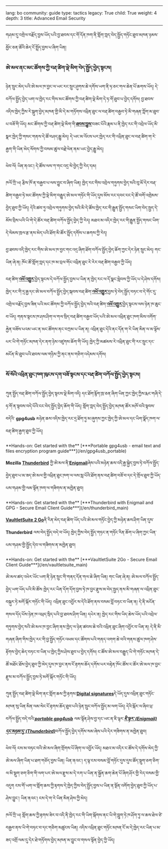 

---

lang: bo
community: guide
type: tactics
legacy: True
child: True
weight: 4
depth: 3
title: Advanced Email Security

---

གཤམ་དུ་འགྲེལ་བརྗོད་བྱས་ཡོད་པའི་བྱ་ཐབས་དང་གོ་དོན་ཁག་ནི་གློག་ཀླད་བེད་སྤྱོད་གཏོང་ཐུབ་མཁན་ཉམས་མྱོང་ཅན་ཚོའི་ཆེད་ངོ་སྤྲོད་བྱས་པ་ཞིག་ཡིན། 

### ཨེ་མལ་ནང་མང་ཚོགས་ཀྱི་བརྡ་ཚིག་ལྡེ་མིག་བེད་སྤྱོད་བྱེད་སྟངས། ###

ཉེན་སྲུང་མེད་པའི་ཨེ་མལ་ཁ་བྱང་ལ་ཡང་རང་སྲུང་ཤུགས་ཆེ་དགོས་ཡག་ནི་ཧ་ཅང་གལ་ཆེན་པོ་ཆགས་ཡོད། དེ་བཀོལ་སྤྱོད་བྱེད་ཡག་ལ་ཁྱེད་རང་གིས་མང་ཚོགས་ཀྱི་བརྡ་ཚིག་ལྡེ་མིག་དེ་ཧ་གོ་ཐུབ་པ་བྱེད་དགོས།  བྱ་ཐབས་འདིས་ཁྱེད་ཀྱིས་རེ་སྒུག་བྱེད་མཁན་གྱི་མི་དེ་མ་གཏོགས་འཕྲིན་ཐུང་ལ་བརྡ་ཚིག་བརྒྱབ་ཏེ་མི་གཞན་ཀློག་མ་ཐུབ་པ་བཟོ་གི་ཡོད། མང་ཚོགས་ཀྱི་བརྡ་ཚིག་ལྡེ་མིག་གི་[**ཐབས་བྱུས་**](/bo/glossary#Encryption)བཟང་པོའི་རྣམ་པ་ནི་ཁྱེད་རང་གི་འབྲེལ་ཡོད་མི་སྣར་ཁྱེད་ཀྱི་གསང་གནས་དེ་ཚོ་བཤད་རྒྱུ་མེད། དེ་ཡང་མ་འོངས་པར་ཁྱེད་རང་གི་འཕྲིན་ཐུང་ལ་བརྡ་ཚིག་ག་རེ་རྒྱག་གི་ཡིན་མེད་སོགས་ཀྱི་བསམ་ཚུལ་བརྗེ་ལེན་ནམ་ཡང་བྱེད་རྒྱུ་མེད།

<div class="background" markdown="1">
ཕེབ་ལོ། ཡིན་ནའང་། དེ་ཚོས་ལས་ཀ་གང་འདྲ་སེ་བྱེད་ཀྱི་རེད་དམ། 

ཁལོ་ཀྲི་ཡ། རྩིས་ཁོ་ན་བརྒྱབ་པ་ལས་བྱུང་བ་ཞིག་ཡིན། ཁྱེད་རང་གིས་འབྲེལ་གཏུགས་བྱེད་སའི་བུ་མོ་དེར་བརྡ་ཚིག་བརྒྱབ་ཏེ་མང་ཚོགས་ཀྱི་ལྡེ་མིག་བརྒྱུད་ཨེ་མལ་གཏོང་གི་ཡོད་དུས་མོས་རང་དབང་ངང་དེ་ཚོ་བགོ་འགྲེམས་བྱེད་ཐུབ་ཀྱི་ཡོད། དེའི་ཚབ་ཏུ་འབྲེལ་གཏུགས་བྱེད་སའི་མི་དེ་ཚོས་ཁྱེད་རང་གི་རྒྱུན་སྤྱོད་གསང་ཡིག་བེད་སྤྱད་དེ་མོས་བྲིས་པའི་ཡི་གེ་དེ་ཚོར་བརྡ་ཚིག་བཀོལ་སྤྱོད་བྱེད་ཀྱི་རེད། མཐའ་མ་འདིར་ཁྱེད་རང་གི་རྒྱུན་སྤྱོད་གསང་ཡིག་དེ་སེམས་ཁྲལ་རྩ་ནས་མེད་པའི་ཐོག་མི་ཚོར་སྤྲོད་དགོས་པ་ཆགས་ཀྱི་རེད། 
</div>

བྱ་ཐབས་འདི་ཁྱེད་རང་གིས་ཨེ་མལ་ཁ་བྱང་གང་འདྲ་ཞིག་ཐོག་བཀོལ་སྤྱོད་བྱེད་ཆོག་ཀྱང་དེར་ཉེན་སྲུང་མེད། གང་ཡིན་ཞེ་ན། ཁོང་ཚོ་གློག་ཀླད་དང་ཁ་མ་བྲལ་གོང་འཕྲིན་ཐུང་རེ་རེར་བརྡ་ཚིག་བརྒྱབ་ཀྱི་ཡོད། 

བརྡ་ཚིག་[**འཕོ་འགྱུར་**](/bo/glossary#Encryption)བྱེད་སྟངས་དེ་བཀོལ་སྤྱོད་བྱས་པ་ཡིན་ན་ཁྱེད་རང་ལ་དོ་སྣང་སླེབས་ཀྱི་ཡོད་པ་དེ་ཤེས་དགོས། ཁྱེད་རང་གི་དྲ་རྒྱ་དང་ཨེ་མལ་བཀོལ་སྤྱོད་བྱེད་སྐབས་བརྡ་ཚིག་[**འཕོ་འགྱུར་**](/bo/glossary#Encryption)བྱས་ཏེ་བེད་སྤྱོད་བཏང་བ་དེ་གོང་དུ་འགྲེལ་བརྗོད་བྱས་ཟིན་པའི་མང་ཚོགས་ཀྱི་བཀོལ་སྤྱོད་བྱེད་སའི་བརྡ་ཚིག་[**འཕོ་འགྱུར་**](/bo/glossary#Encryption)བྱེད་སྟངས་ལས་ཉེན་ཁ་ཆུང་བ་ཡོད། གནས་སྟངས་ཁ་ཤས་ཤིག་ལ་གལ་སྲིད་བརྡ་ཚིག་བརྒྱབ་ཡོད་པའི་ཨེ་མལ་འཕྲིན་ཐུང་ཁག་མིས་འགོག་རྐྱེན་བཟོས་པའམ་ཡང་ན་མང་ཚོགས་ནང་བཀྲམ་པ་ཡིན་ན། འཕྲིན་ཐུང་དེའི་ནང་དོན་ག་རེ་ཡིན་མིན་ལ་མ་ལྟོས་པར་ཡི་གེ་གཏོང་མཁན་དེར་ནག་ཉེས་འཛུགས་ཆོག་གི་ཡོད། ཁྱེད་ཀྱི་མཚམས་རེ་འཕྲིན་ཐུང་གི་རང་སྲུང་དང་མངོན་མི་ཐུབ་པའི་ཐབས་ལམ་གཉིས་ཀྱི་ནང་ནས་གཅིག་འདེམས་དགོས། 

### སོ་སོའི་འཕྲིན་ཐུང་ཁག་ཁུངས་དག་བཟོ་སྟངས་དང་བརྡ་ཚིག་བཀོལ་སྤྱོད་བྱེད་སྟངས། ###

ཀུན་སྤྱོད་བརྡ་ཚིག་བཀོལ་སྤྱོད་བྱེད་སྟངས་ལྡེ་མིག་འདི། དང་ཐོག་རྙོག་ཁྲ་ཅན་ཞིག་ཡིན་ཀྱང་ཁྱེད་ཀྱིས་རྨང་གཞི་དེ་ཧ་གོ་ན་སྟབས་བདེ་པོའི་ངང་བེད་སྤྱོད་བྱེད་ཆོག་གི་ཡོད། གློག་ཀླད་བེད་སྤྱོད་བྱེད་མཁན་ཚོར་མཁོ་བའི་སྟབས་བདེའི་ **gpg4usb** མཉེན་ཆས་འདིས་ཁྱེད་རང་དྲ་ཐོག་ཏུ་མ་ཞུགས་ཀྱང་ཁྱེད་ཀྱི་ཨེ་མལ་དང་ཡིག་སྣོད་ཁག་ལ་བརྡ་ཚིག་རྒྱག་ཐུབ་ཀྱི་ཡོད། 

<div class="getstarted" markdown="1">
**Hands-on: Get started with the** [***Portable gpg4usb - email text and files encryption program guide***](/en/gpg4usb_portable)
</div>

**Mozilla** [**Thunderbird**](/bo/glossary#Thunderbird) ཀྱི་ཨེ་མལ་ནི་[**Enigmail**](/bo/glossary#Enigmail)ཞེས་པའི་མཉེན་ཆས་འདི་རྒྱ་སྐྱེད་བྱས་ཏེ་བཀོལ་སྤྱོད་བྱེད་ཐུབ་པ་མ་ཟད་ཨེ་མལ་གྱི་འཕྲིན་ཐུང་ཁག་ལ་ལས་སླ་པོའི་ཐོག་ནས་བརྡ་ཚིག་བཟོ་བ་དང་དེ་གྲོལ་ཐུབ་ཀྱི་ཡོད་པས་གཤམ་གྱི་ལམ་སྟོན་ཁག་ལ་གཟིགས་ན་མཁྱེན་ཐུབ།

<div class="getstarted" markdown="1">
**Hands-on: Get started with the** [***Thunderbird with Enigmail and GPG - Secure Email Client Guide***](/en/thunderbird_main)
</div>

[**VaultletSuite 2 Go**](/bo/glossary#VaultletSuite)ནི་རིན་མེད་བརྡ་ཚིག་ཡོད་པའི་ཨེ་མལ་གཏོང་བྱེད་ཀྱི་མཉེན་ཆས་ཤིག་ཡིན་དུས་ **Thunderbird** ལས་བེད་སྤྱོད་བདེ་བ་ཡོད། ཁྱེད་ཀྱིས་བེད་སྤྱོད་གཏང་ན་གཏོང་རིན་ཆོག་པ་ཞིག་ཀྱང་ཡིན་པས་གཤམ་གྱི་སྤྱོད་དེབ་ལ་གཟིགས་ན་མཁྱེན་ཐུབ།

<div class="getstarted" markdown="1">
**Hands-on: Get started with the** [***VaultletSuite 2Go - Secure Email Client Guide***](/en/vaultletsuite_main)
</div>

ཨེ་མལ་ཚད་འཕེར་ཡོང་ཡག་ནི་ཉེན་སྲུང་གི་གནད་དོན་གལ་ཆེ་ཞིག་ཡིན། གང་ཡིན་ཞེ་ན། ཨེ་མལ་བཀོལ་སྤྱོད་བྱེད་ཡག་ཡོད་པའི་མི་ཚོས ཁྱེད་རང་ཡིན་དོག་དོག་བྱས་ཏེ་ཁ་བྱང་རྫུས་མ་བེད་སྤྱད་ནས་མི་གཞན་ལ་འཕྲིན་ཐུང་བསྐུར་ཏེ་མགོ་སྐོར་གཏོང་གི་ཡོད། འཕྲིན་ཐུང་འབྱོར་ས་དེའི་ཐོག་ནས་བསམ་བློ་བཏང་བ་ཡིན་ན། དེ་ནི་མངོན་གསལ་དོད་པོས་ཉེན་ཁ་འཕྲད་སྲིད་པའི་བྱ་ཐབས་ཤིག་ཡིན། དཔེར་ན། ཁྱེད་རང་གིས་ཡིད་ཆེས་ཡོད་པའི་འབྲེལ་གཏུགས་བྱེད་སའི་ཨེ་མལ་ཁ་བྱང་ཞིག་ནས་ཁྱེད་ལ་ཉེན་ཚབས་ཆེ་བའི་འཕྲིན་ཐུང་ཞིག་འབྱོར་བ་ཡིན་ན། དེ་ནི་མི་གཞན་ཞིག་གིས་ཁྱེད་རང་གི་བྱ་སྤྱོད་གཏོར་འཕམ་དང་ཚོགས་པའི་གནད་འགག་ཆེ་བའི་གནས་ཚུལ་ཁག་ཤེས་རྟོགས་བྱེད་ཆེད་བཏང་བ་ཡིན་པ་ཁྱེད་ཀྱིས་ཤེས་ཐུབ་པ་བྱེད་དགོས། ང་ཚོས་ཨེ་མལ་བརྒྱུད་ཡི་གེ་གཏོང་མཁན་དེ་ཚོ་མཐོང་ཐོས་བྱེད་ཐུབ་ཀྱི་མེད་དུས་ཁ་བྱང་ནས་ངོ་རྟགས་ཆོད་དགོས་པར་བརྟེན་ཁོང་ཚོས་ང་ཚོར་ཨེ་མལ་ཁ་བྱང་རྫུས་མ་བཀོལ་སྤྱོད་བྱས་ཏེ་མགོ་སྐོར་གཏོང་གི་ཡོད། 

ཀུན་སྤྱོད་བརྡ་ཚིག་ལྡེ་མིག་ནང་གློག་ཆས་ཀྱི་རྟགས་[**Digital signatures**](/bo/glossary#Digital_signature)དེ་ཡོད་དུས་འཕྲིན་ཐུང་གཏོང་མཁན་སུ་ཡིན་མིན་ལམ་སེང་ངོ་རྟགས་ཆོད་ཐུབ་པའི་ཉེན་སྲུང་བཀོལ་སྤྱོད་མ་ལག་ཡོད། དེའི་སྐོར་ལ་ཞིབ་ཕྲ་བཀོལ་སྤྱོད་བདེ་བའི་[***portable gpg4usb***](/en/gpg4usb_portable) ལམ་སྟོན་ཤེས་བྱ་དང་ཡང་ན་ཇི་ལྟར་[***ཇི་ལྟར་ (Enigmail) དང་མཉམ་དུ་ (Thunderbird)***](/en/thuderbird_encryption)བཀོལ་སྤྱོད་བྱེད་དགོས་སམ་ཞེས་པའི་དེར་གཟིགས་ན་མཁྱེན་ཐུབ། 

<div class="background" markdown="1">
ཕེབ་ལོ། ངས་མ་བཏང་བའི་ཨེ་མལ་ཞིག་གྲོགས་པོ་ཞིག་ལ་འབྱོར་ཡོད། མཐའ་མ་འདིར་ང་ཚོས་དེ་དགོས་མེད་ཀྱི་ཨེ་མལ་ཞིག་ཡིན་པ་ཐག་གཅོད་བྱས་ཡིན། ཡིན་ནའང་། ད་ལྟ་ངས་བསམ་བློ་གཏོང་དུས་དུས་ཚོད་སྡུག་ཅག་ཅིག་ལ་མི་སྡུག་ཅག་ཅིག་གི་ལག་པར་ཨེ་མལ་རྫུས་མ་དེ་རག་པ་ཡིན་ན་སྐྱོན་ཆག་ཆེན་པོ་ཞིག་ཤོར་གྱི་རེད་བསམ་གྱི་འདུག ངས་གོ་ཡག་ལ་གློག་ཆས་ཀྱི་རྟགས་དེ་ཁྱེད་ཀྱིས་བེད་སྤྱོད་བྱས་པ་ཡིན་ན་སྔོན་འགོག་བྱེད་ཐུབ་ཀྱི་ཡོད་པ་ཤེས་བྱུང་། ཡིན་ནའང་། ངས་དེ་ག་རེ་ཡིན་མིན་ཤེས་ཀྱི་མེད། 

ཁལོ་ཀྲི་ཡ། གློག་ཆས་ཀྱི་རྟགས་ཟེར་བ་འདི་ནི་ཁྱེད་རང་གི་ཡིག་སྐོགས་ནང་ཡི་གེ་བླུག་ཏེ་ཁ་ཤོག་ཏུ་ལ་ཆས་ཐེལ་ཙེ་བརྒྱབ་ནས་ཡི་གེ་བཏང་བ་དང་གཅིག་མཚུངས་ཡིན། འདིས་འཕྲིན་ཐུང་གཏོང་མཁན་ངོ་མ་དེ་ཁྱེད་རང་ཡིན་པ་མ་ཟད་འགྲོ་ལམ་དུ་དེར་ཐེ་གཏོགས་བྱེད་མཁན་མ་བྱུང་བ་གསལ་སྟོན་བྱེད་ཀྱི་ཡོད། 
</div>

